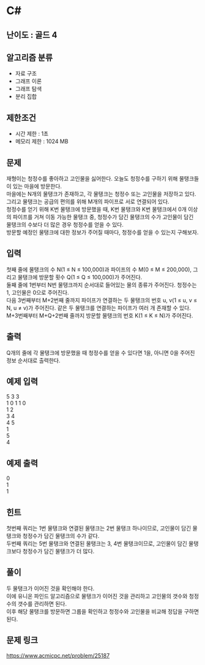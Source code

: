# C#

## 난이도 : 골드 4

## 알고리즘 분류
  - 자료 구조
  - 그래프 이론
  - 그래프 탐색
  - 분리 집합

## 제한조건
  - 시간 제한 : 1초
  - 메모리 제한 : 1024 MB

## 문제
재형이는 청정수를 좋아하고 고인물을 싫어한다. 오늘도 청정수를 구하기 위해 물탱크들이 있는 마을에 방문한다.<br/>
마을에는 N개의 물탱크가 존재하고, 각 물탱크는 청정수 또는 고인물을 저장하고 있다. 그리고 물탱크는 공급의 편의를 위해 M개의 파이프로 서로 연결되어 있다.<br/>
청정수를 얻기 위해 K번 물탱크에 방문했을 때, K번 물탱크와 K번 물탱크에서 0개 이상의 파이프를 거쳐 이동 가능한 물탱크 중, 청정수가 담긴 물탱크의 수가 고인물이 담긴 물탱크의 수보다 더 많은 경우 청정수를 얻을 수 있다.<br/>
방문할 예정인 물탱크에 대한 정보가 주어질 때마다, 청정수를 얻을 수 있는지 구해보자. <br/>


## 입력
첫째 줄에 물탱크의 수 N(1 ≤ N ≤ 100,000)과 파이프의 수 M(0 ≤ M ≤ 200,000), 그리고 물탱크에 방문할 횟수 Q(1 ≤ Q ≤ 100,000)가 주어진다.<br/>
둘째 줄에 1번부터 N번 물탱크까지 순서대로 들어있는 물의 종류가 주어진다. 청정수는 1, 고인물은 0으로 주어진다.<br/>
다음 3번째부터 M+2번째 줄까지 파이프가 연결하는 두 물탱크의 번호 u, v(1 ≤ u, v ≤ N, u ≠ v)가 주어진다. 같은 두 물탱크를 연결하는 파이프가 여러 개 존재할 수 있다.<br/>
M+3번째부터 M+Q+2번째 줄까지 방문할 물탱크의 번호 K(1 ≤ K ≤ N)가 주어진다.<br/>


## 출력
Q개의 줄에 각 물탱크에 방문했을 때 청정수를 얻을 수 있다면 1을, 아니면 0을 주어진 정보 순서대로 출력한다.<br/>


## 예제 입력
5 3 3<br/>
1 0 1 1 0<br/>
1 2<br/>
3 4<br/>
4 5<br/>
1<br/>
5<br/>
4<br/>

## 예제 출력
0<br/>
1<br/>
1<br/>


## 힌트
첫번째 쿼리는 1번 물탱크와 연결된 물탱크는 2번 물탱크 하나이므로, 고인물이 담긴 물탱크와 청정수가 담긴 물탱크의 수가 같다.<br/>
두번째 쿼리는 5번 물탱크와 연결된 물탱크는 3, 4번 물탱크이므로, 고인물이 담긴 물탱크보다 청정수가 담긴 물탱크가 더 많다.<br/>


## 풀이
두 물탱크가 이어진 것을 확인해야 한다.<br/>
이에 유니온 파인드 알고리즘으로 물탱크가 이어진 것을 관리하고 고인물의 갯수와 청정수의 갯수를 관리하면 된다.<br/>
이후 해당 물탱크를 방문하면 그룹을 확인하고 청정수와 고인물을 비교해 정답을 구하면 된다.<br/>


## 문제 링크
https://www.acmicpc.net/problem/25187